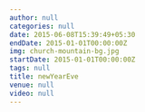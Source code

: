 ```yaml
---
author: null
categories: null
date: 2015-06-08T15:39:49+05:30
endDate: 2015-01-01T00:00:00Z
img: church-mountain-bg.jpg
startDate: 2015-01-01T00:00:00Z
tags: null
title: newYearEve
venue: null
video: null
---
```


